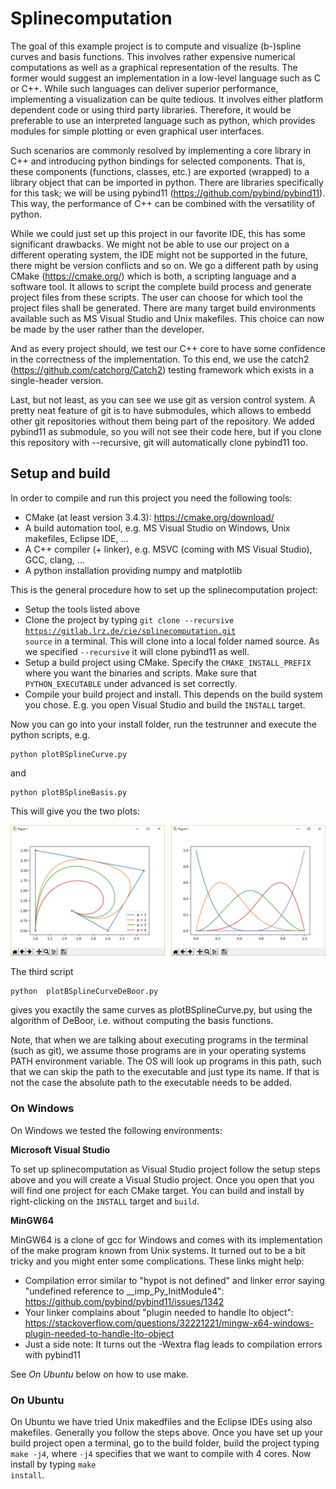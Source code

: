 # Splinecomputation

The goal of this example project is to compute and visualize (b-)spline curves 
and basis functions. This involves rather expensive numerical computations as 
well as a graphical representation of the results. The former would suggest an 
implementation in a low-level language such as C or C++. While such languages 
can deliver superior performance, implementing a visualization can be quite 
tedious. It involves either platform dependent code or using third party 
libraries. Therefore, it would be preferable to use an interpreted language such 
as python, which provides modules for simple plotting or even graphical user 
interfaces. 

Such scenarios are commonly resolved by implementing a core library in C++ and
introducing python bindings for selected components. That is, these components
(functions, classes, etc.) are exported (wrapped) to a library object that can 
be imported in python. There are libraries specifically for this task; we will 
be using pybind11 (https://github.com/pybind/pybind11). This way, the 
performance of C++ can be combined with the versatility of python.

While we could just set up this project in our favorite IDE, this has some 
significant drawbacks. We might not be able to use our project on a different 
operating system, the IDE might not be supported in the future, there might 
be version conflicts and so on. We go a different path by using CMake 
(https://cmake.org/) which is both, a scripting language and a software tool.
It allows to script the complete build process and generate project files from
these scripts. The user can choose for which tool the project files shall be
generated. There are many target build environments available such as MS Visual
Studio and Unix makefiles. This choice can now be made by the user rather
than the developer.

And as every project should, we test our C++ core to have some confidence in 
the correctness of the implementation. To this end, we use the catch2 
(https://github.com/catchorg/Catch2) testing framework which exists in a 
single-header version.

Last, but not least, as you can see we use git as version control system. A 
pretty neat feature of git is to have submodules, which allows to embedd 
other git repositories without them being part of the repository. We added
pybind11 as submodule, so you will not see their code here, but if you clone
this repository with --recursive, git will automatically clone pybind11 too.  

## Setup and build

In order to compile and run this project you need the following tools:
* CMake (at least version 3.4.3): https://cmake.org/download/
* A build automation tool, e.g. MS Visual Studio on Windows, Unix makefiles, 
  Eclipse IDE, ...
* A C++ compiler (+ linker), e.g. MSVC (coming with MS Visual Studio), GCC, 
  clang, ...
* A python installation providing numpy and matplotlib  

This is the general procedure how to set up the splinecomputation project:
* Setup the tools listed above
* Clone the project by typing 
  <code>git clone --recursive https://gitlab.lrz.de/cie/splinecomputation.git source</code>
  in a terminal. This will clone into a local folder named source. As we
  specified <code>--recursive</code> it will clone pybind11 as well.
* Setup a build project using CMake. Specify the 
  <code>CMAKE_INSTALL_PREFIX</code> where you want the binaries and scripts. 
  Make sure that <code>PYTHON_EXECUTABLE</code> under advanced is set correctly.
* Compile your build project and install. This depends on the build system you 
  chose. E.g. you open Visual Studio and build the <code>INSTALL</code> target.

Now you can go into your install folder, run the testrunner and execute the 
python scripts, e.g. 
<pre><code>python plotBSplineCurve.py</pre></code> 

and
<pre><code>python plotBSplineBasis.py</pre></code>

This will give you the two plots:

![](doc/png/plots.png)

The third script 

<pre><code>python  plotBSplineCurveDeBoor.py</pre></code> 

gives  you exactily the same curves as plotBSplineCurve.py, but using the 
algorithm of DeBoor, i.e. without computing the basis functions. 

Note, that when we are talking about executing programs in the terminal (such as 
git), we assume those programs are in your operating systems PATH environment 
variable. The OS will look up programs in this path, such that we can skip the
path to the executable and just type its name. If that is not the case the 
absolute path to the executable needs to be added.

### On Windows

On Windows we tested the following environments:

**Microsoft Visual Studio**

To set up splinecomputation as Visual Studio project follow the setup steps above
and you will create a Visual Studio project. Once you open that you will find 
one project for each CMake target. You can build and install by right-clicking
on the <code>INSTALL</code> target and <code>build</code>.

**MinGW64**

MinGW64 is a clone of gcc for Windows and comes with its implementation of the
make program known from Unix systems. It turned out to be a bit tricky and you 
might enter some complications. These links might help:

* Compilation error similar to "hypot is not defined" and linker error saying 
  "undefined reference to __imp_Py_InitModule4":
  https://github.com/pybind/pybind11/issues/1342
* Your linker complains about "plugin needed to handle lto object":
  https://stackoverflow.com/questions/32221221/mingw-x64-windows-plugin-needed-to-handle-lto-object
* Just a side note: It turns out the -Wextra flag leads to compilation errors 
  with pybind11

See *On Ubuntu* below on how to use make.

### On Ubuntu

On Ubuntu we have tried Unix makedfiles and the Eclipse IDEs using also makefiles.
Generally you follow the steps above. Once you have set up your build project open
a terminal, go to the build folder, build the project typing <code>make -j4</code>, 
where <code>-j4</code> specifies that we want to compile with 4 cores. Now install 
by typing <code>make install</code>.

